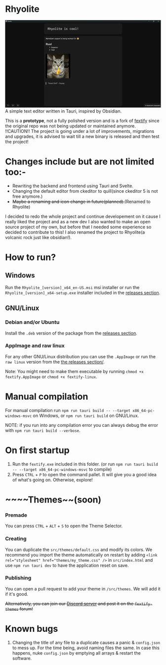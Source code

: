 # Rhyolite

<img src='assets\Rhyolite_is_Cool!.png'>
A simple text editor written in Tauri, inspired by Obsidian. 

<br>

This is a **prototype**, not a fully polished version and is a fork of [fextify](https://github.com/face-hh/fextify) since the original repo was not being updated or maintained anymore. !!CAUTION!! The project is going under a lot of improvements, migrations and upgrades, it is advised to wait till a new binary is released and then test the project! 

# Changes include but are not limited too:-
- Rewriting the backend and frontend using Tauri and Svelte.
- Changing the default editor from ckeditor to quill(since ckeditor 5 is not free anymore.)
- ~~Maybe a renaming and icon change in future(planned).~~(Renamed to Rhyolite)

I decided to redo the whole project and continue developement on it cause I really liked the project and as a new dev I also wanted to make an open source project of my own, but before that I needed some experience so decided to contribute to this! I also renamed the project to Rhyolite(a volcanic rock just like obsidian!).

# How to run?

## Windows

Run the `Rhyolite_[version]_x64_en-US.msi` msi installer or run the `Rhyolite_[version]_x64-setup.exe` installer included in the [releases section](https://github.com/RedddFoxxyy/Rhyolite/releases).

## GNU/Linux

### Debian and/or Ubuntu

Install the `.deb` version of the package from the [releases section](https://github.com/RedddFoxxyy/Rhyolite/releases).

### AppImage and raw linux

For any other GNU/Linux distribution you can use the `.AppImage` or run the `raw linux` version from the [the releases section/](https://github.com/RedddFoxxyy/Rhyolite/releases).

Note: You might need to make them executable by running `chmod +x fextify.AppImage` or `chmod +x fextify-linux`.

# Manual compilation

For manual compilation run `npm run tauri build -- --target x86_64-pc-windows-msvc` on Windows, or `npm run tauri build` on GNU/Linux.

NOTE: if you run into any compilation error you can always debug the error with `npm run tauri build --verbose`.

# On first startup

1. Run the `fextify.exe` included in this folder. (or run `npm run tauri build -- --target x86_64-pc-windows-msvc` to compile)
2. Press `CTRL` + `P` to open the command pallet. It will give you a good idea of what's going on. Otherwise, explore!

# ~~~~Themes~~(soon)

### Premade

You can press `CTRL` + `ALT` + `S` to open the Theme Selector.

### Creating

You can duplicate the `src/themes/default.css` and modify its colors. We recommend you import the theme automatically on restart by adding `<link rel="stylesheet" href="themes/my_theme.css" />` in `src/index.html` and use `npm run tauri dev` to have the application reset on save.

### Publishing

You can open a pull request to add your theme in `/src/themes`. We will add it if it's good.

~~Alternatively, you can join our [Discord server](https://discord.gg/8Wh4PtnmnJ) and post it on the `fextify-themes` forum!~~

# Known bugs

1. Changing the title of any file to a duplicate causes a panic & `config.json` to mess up. For the time being, avoid naming files the same. In case this happens, nuke `config.json` by emptying all arrays & restart the software.